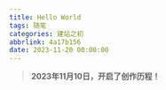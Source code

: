 ```yaml
---
title: Hello World
tags: 随笔
categories: 建站之初
abbrlink: 4a17b156
date: 2023-11-20 00:00:00
---
```

> **2023年11月10日，开启了创作历程！**

